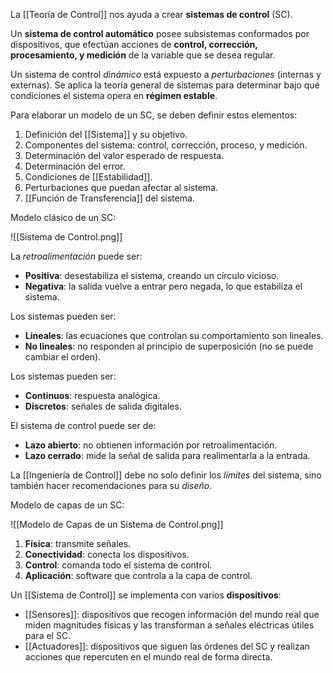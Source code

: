 La [[Teoría de Control]] nos ayuda a crear **sistemas de control** (SC).

Un **sistema de control automático** posee subsistemas conformados por dispositivos, que efectúan acciones de **control, corrección, procesamiento, y medición** de la variable que se desea regular.

Un sistema de control _dinámico_ está expuesto a _perturbaciones_ (internas y externas). Se aplica la teoría general de sistemas para determinar bajo qué condiciones el sistema opera en **régimen estable**.

Para elaborar un modelo de un SC, se deben definir estos elementos:

1. Definición del [[Sistema]] y su objetivo.
2. Componentes del sistema: control, corrección, proceso, y medición.
3. Determinación del valor esperado de respuesta.
4. Determinación del error.
5. Condiciones de [[Estabilidad]].
6. Perturbaciones que puedan afectar al sistema.
7. [[Función de Transferencia]] del sistema.

Modelo clásico de un SC:

![[Sistema de Control.png]]

La _retroalimentación_ puede ser:

- **Positiva**: desestabiliza el sistema, creando un círculo vicioso.
- **Negativa**: la salida vuelve a entrar pero negada, lo que estabiliza el sistema.

Los sistemas pueden ser:

- **Lineales**: las ecuaciones que controlan su comportamiento son lineales.
- **No lineales**: no responden al principio de superposición (no se puede cambiar el orden).

Los sistemas pueden ser:

- **Continuos**: respuesta analógica.
- **Discretos**: señales de salida digitales.

El sistema de control puede ser de:

- **Lazo abierto**: no obtienen información por retroalimentación.
- **Lazo cerrado**: mide la señal de salida para realimentarla a la entrada.

La [[Ingeniería de Control]] debe no solo definir los _límites_ del sistema, sino también hacer recomendaciones para su _diseño_.

Modelo de capas de un SC:

![[Modelo de Capas de un Sistema de Control.png]]

1. **Física**: transmite señales.
2. **Conectividad**: conecta los dispositivos.
3. **Control**: comanda todo el sistema de control.
4. **Aplicación**: software que controla a la capa de control.

Un [[Sistema de Control]] se implementa con varios **dispositivos**:

- [[Sensores]]: dispositivos que recogen información del mundo real que miden magnitudes físicas y las transforman a señales eléctricas útiles para el SC.
- [[Actuadores]]: dispositivos que siguen las órdenes del SC y realizan acciones que repercuten en el mundo real de forma directa.
